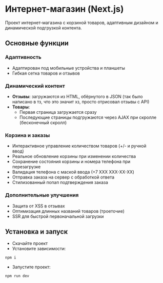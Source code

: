 # Интернет-магазин (Next.js)

Проект интернет-магазина с корзиной товаров, адаптивным дизайном и динамической подгрузкой контента.

## Основные функции

### Адаптивность
- Адаптирован под мобильные устройства и планшеты
- Гибкая сетка товаров и отзывов

### Динамический контент
- **Отзывы**: загружаются из HTML, обёрнутого в JSON (так было написано в тз, что это значит хз, просто отрисовал отзывы с API)
- **Товары**: 
  - Первая страница загружается сразу
  - Последующие страницы подгружаются через AJAX при скролле (бесконечный скролл)

### Корзина и заказы
- Интерактивное управление количеством товаров (+/- и ручной ввод)
- Реальное обновление корзины при изменении количества
- Сохранение состояния корзины и номера телефона при перезагрузке
- Валидация телефона с маской ввода (+7 XXX XXX-XX-XX)
- Отправка заказа на сервер с обработкой ответа
- Стилизованный попап подтверждения заказа

### Дополнительные улучшения
- Защита от XSS в отзывах
- Оптимизация длинных названий товаров (троеточие)
- SSR для быстрой первоначальной загрузки

## Установка и запуск

- Скачайте проект
- Установите зависимости:
```bash
npm i
```

- Запустите проект:

```bash
npm run dev
```
